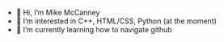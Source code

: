 - 👋 Hi, I’m Mike McCanney
- 👀 I’m interested in C++, HTML/CSS, Python (at the moment)
- 🌱 I’m currently learning how to navigate github

<!---
mmccanney/mmccanney is a ✨ special ✨ repository because its `README.md` (this file) appears on your GitHub profile.
You can click the Preview link to take a look at your changes.
--->
